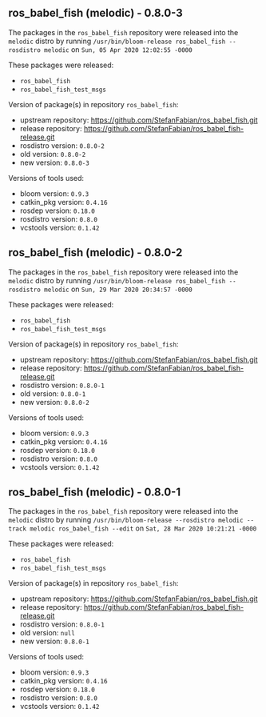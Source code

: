 ## ros_babel_fish (melodic) - 0.8.0-3

The packages in the `ros_babel_fish` repository were released into the `melodic` distro by running `/usr/bin/bloom-release ros_babel_fish --rosdistro melodic` on `Sun, 05 Apr 2020 12:02:55 -0000`

These packages were released:
- `ros_babel_fish`
- `ros_babel_fish_test_msgs`

Version of package(s) in repository `ros_babel_fish`:

- upstream repository: https://github.com/StefanFabian/ros_babel_fish.git
- release repository: https://github.com/StefanFabian/ros_babel_fish-release.git
- rosdistro version: `0.8.0-2`
- old version: `0.8.0-2`
- new version: `0.8.0-3`

Versions of tools used:

- bloom version: `0.9.3`
- catkin_pkg version: `0.4.16`
- rosdep version: `0.18.0`
- rosdistro version: `0.8.0`
- vcstools version: `0.1.42`


## ros_babel_fish (melodic) - 0.8.0-2

The packages in the `ros_babel_fish` repository were released into the `melodic` distro by running `/usr/bin/bloom-release ros_babel_fish --rosdistro melodic` on `Sun, 29 Mar 2020 20:34:57 -0000`

These packages were released:
- `ros_babel_fish`
- `ros_babel_fish_test_msgs`

Version of package(s) in repository `ros_babel_fish`:

- upstream repository: https://github.com/StefanFabian/ros_babel_fish.git
- release repository: https://github.com/StefanFabian/ros_babel_fish-release.git
- rosdistro version: `0.8.0-1`
- old version: `0.8.0-1`
- new version: `0.8.0-2`

Versions of tools used:

- bloom version: `0.9.3`
- catkin_pkg version: `0.4.16`
- rosdep version: `0.18.0`
- rosdistro version: `0.8.0`
- vcstools version: `0.1.42`


## ros_babel_fish (melodic) - 0.8.0-1

The packages in the `ros_babel_fish` repository were released into the `melodic` distro by running `/usr/bin/bloom-release --rosdistro melodic --track melodic ros_babel_fish --edit` on `Sat, 28 Mar 2020 10:21:21 -0000`

These packages were released:
- `ros_babel_fish`
- `ros_babel_fish_test_msgs`

Version of package(s) in repository `ros_babel_fish`:

- upstream repository: https://github.com/StefanFabian/ros_babel_fish.git
- release repository: https://github.com/StefanFabian/ros_babel_fish-release.git
- rosdistro version: `0.8.0-1`
- old version: `null`
- new version: `0.8.0-1`

Versions of tools used:

- bloom version: `0.9.3`
- catkin_pkg version: `0.4.16`
- rosdep version: `0.18.0`
- rosdistro version: `0.8.0`
- vcstools version: `0.1.42`


